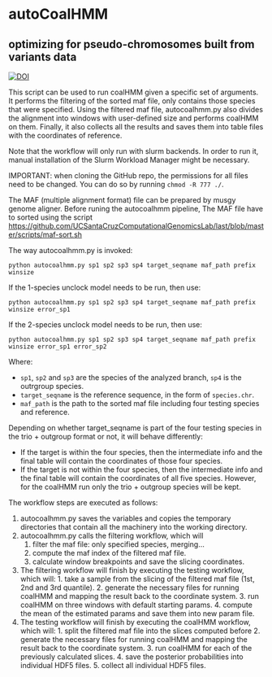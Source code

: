 # autoCoalHMM
## optimizing for pseudo-chromosomes built from variants data

[![DOI](https://zenodo.org/badge/254589955.svg)](https://zenodo.org/badge/latestdoi/254589955)

This script can be used to run coalHMM given a specific set of arguments. It performs the filtering of the sorted maf file, only contains those species that were specified. Using the filtered maf file, autocoalhmm.py also divides the alignment into windows with user-defined size and performs coalHMM on them. Finally, it also collects all the results and saves them into table files with the coordinates of reference. 

Note that the workflow will only run with slurm backends. In order to run it, manual installation of the Slurm Workload Manager might be necessary.

IMPORTANT: when cloning the GitHub repo, the permissions for all files need to be changed. You can do so by running `chmod -R 777 ./`.

The MAF (multiple alignment format) file can be prepared by musgy genome aligner. Before runing the autocoalhmm pipeline, The MAF file have to sorted using the script https://github.com/UCSantaCruzComputationalGenomicsLab/last/blob/master/scripts/maf-sort.sh 

The way autocoalhmm.py is invoked:
```
python autocoalhmm.py sp1 sp2 sp3 sp4 target_seqname maf_path prefix winsize
```
If the 1-species unclock model needs to be run, then use:
```
python autocoalhmm.py sp1 sp2 sp3 sp4 target_seqname maf_path prefix winsize error_sp1
```
If the 2-species unclock model needs to be run, then use:
```	
python autocoalhmm.py sp1 sp2 sp3 sp4 target_seqname maf_path prefix winsize error_sp1 error_sp2
```
Where:
- `sp1`, `sp2` and `sp3` are the species of the analyzed branch, `sp4` is the outrgroup species.
- `target_seqname` is the reference sequence, in the form of `species.chr`.
- `maf_path` is the path to the sorted maf file including four testing species and reference. 

Depending on whether target_seqname is part of the four testing species in the trio + outgroup format or not, it will behave differently:
- If the target is within the four species, then the intermediate info and the final table will contain the coordinates of those four species. 
- If the target is not within the four species, then the intermediate info and the final table will contain the coordinates of all five species. However, for the coalHMM run only the trio + outgroup species will be kept. 

The workflow steps are executed as follows:
1. autocoalhmm.py saves the variables and copies the temporary directories that contain all the machinery into the working directory.
2. autocoalhmm.py calls the filtering workflow, which will
    1. filter the maf file: only specified species, merging...
    2. compute the maf index of the filtered maf file.
    3. calculate window breakpoints and save the slicing coordinates.
3. The filtering workflow will finish by executing the testing workflow, which will:
		1. take a sample from the slicing of the filtered maf file (1st, 2nd and 3rd quantile).
		2. generate the necessary files for running coalHMM and mapping the result back to the coordinate system. 
		3. run coalHMM on three windows with default starting params.
		4. compute the mean of the estimated params and save them into new param file.
4. The testing workflow will finish by executing the coalHMM workflow, which will:
		1. split the filtered maf file into the slices computed before
		2. generate the necessary files for running coalHMM and mapping the result back to the coordinate system. 
		3. run coalHMM for each of the previously calculated slices.
		4. save the posterior probabilities into individual HDF5 files. 
		5. collect all individual HDF5 files.

